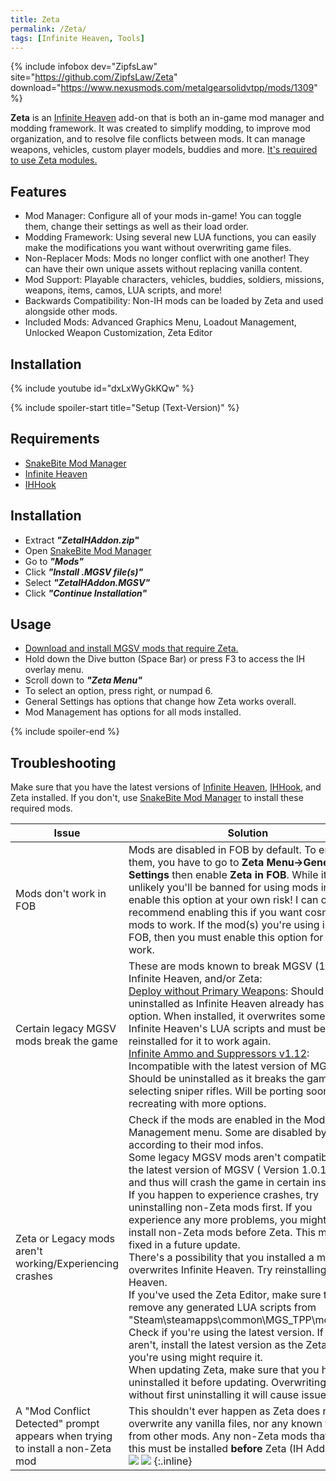 ```yaml
---
title: Zeta
permalink: /Zeta/
tags: [Infinite Heaven, Tools]
---
```


{% include infobox dev="ZipfsLaw" site="https://github.com/ZipfsLaw/Zeta" download="https://www.nexusmods.com/metalgearsolidvtpp/mods/1309" %}

**Zeta** is an [Infinite Heaven](/Infinite_Heaven "wikilink") add-on that is both an in-game mod manager and modding framework. It was created to simplify modding, to improve mod organization, and to resolve file conflicts between mods. 
It can manage weapons, vehicles, custom player models, buddies and more. [It's required to use Zeta modules.](https://www.nexusmods.com/metalgearsolidvtpp/search/?search_description=Zeta)

## Features

  - Mod Manager: Configure all of your mods in-game! You can toggle them, change their settings as well as their load order.
  - Modding Framework: Using several new LUA functions, you can easily make the modifications you want without overwriting game files.
  - Non-Replacer Mods: Mods no longer conflict with one another! They can have their own unique assets without replacing vanilla content.
  - Mod Support: Playable characters, vehicles, buddies, soldiers, missions, weapons, items, camos, LUA scripts, and more!
  - Backwards Compatibility: Non-IH mods can be loaded by Zeta and used alongside other mods.
  - Included Mods: Advanced Graphics Menu, Loadout Management, Unlocked Weapon Customization, Zeta Editor

## Installation

{% include youtube id="dxLxWyGkKQw" %}

{% include spoiler-start title="Setup (Text-Version)" %}

## Requirements

  - [SnakeBite Mod Manager](/SnakeBite_Mod_Manager "wikilink")
  - [Infinite Heaven](/Infinite_Heaven "wikilink")
  - [IHHook](/IHHook "wikilink")

## Installation

  - Extract ***"ZetaIHAddon.zip"***
  - Open [SnakeBite Mod Manager](https://www.nexusmods.com/metalgearsolidvtpp/mods/106)
  - Go to ***"Mods"***
  - Click ***"Install .MGSV file(s)"***
  - Select ***"ZetaIHAddon.MGSV"***
  - Click ***"Continue Installation"***

## Usage

  - [Download and install MGSV mods that require Zeta.](https://www.nexusmods.com/metalgearsolidvtpp/search/?search_description=Zeta)
  - Hold down the Dive button (Space Bar) or press F3 to access the IH overlay menu.
  - Scroll down to ***"Zeta Menu"***
  - To select an option, press right, or numpad 6.
  - General Settings has options that change how Zeta works overall.
  - Mod Management has options for all mods installed.
    
{% include spoiler-end %}

## Troubleshooting

Make sure that you have the latest versions of [Infinite Heaven](/Infinite_Heaven "wikilink"), [IHHook](/IHHook "wikilink"), and Zeta installed. If you don't, use [SnakeBite Mod Manager](/SnakeBite_Mod_Manager "wikilink") to install these required mods.

| Issue                                                 | Solution                                                                                                                                                                                                                                                            |
| ----------------------------------------------------- | ------------------------------------------------------------------------------------------------------------------------------------------------------------------------------------------------------------------------------------------------------------------- |
| Mods don't work in FOB | Mods are disabled in FOB by default. To enable them, you have to go to **Zeta Menu->General Settings** then enable **Zeta in FOB**. While it's highly unlikely you'll be banned for using mods in FOB, enable this option at your own risk! I can only recommend enabling this if you want cosmetic mods to work. If the mod(s) you're using is for FOB, then you must enable this option for them to work. | 
| Certain legacy MGSV mods break the game | These are mods known to break MGSV (1.0.15.3), Infinite Heaven, and/or Zeta:<br/>[Deploy without Primary Weapons](https://www.nexusmods.com/metalgearsolidvtpp/mods/510):﻿ Should be uninstalled as Infinite Heaven already has a similar option. When installed, it overwrites some of Infinite Heaven's LUA scripts and must be reinstalled for it to work again.<br/>[Infinite Ammo and Suppressors v1.12](https://www.nexusmods.com/metalgearsolidvtpp/mods/291):  Incompatible with the latest version of MGSV. Should be uninstalled as it breaks the game when selecting sniper rifles. Will be porting soon or recreating with more options. | 
| Zeta or Legacy mods aren't working/Experiencing crashes | Check if the mods are enabled in the Mod Management menu. Some are disabled by default according to their mod infos. <br/> Some legacy MGSV mods aren't compatible with the latest version of MGSV ( Version 1.0.15.3 ), and thus will crash the game in certain instances. If you happen to experience crashes, try uninstalling non-Zeta mods first. If you experience any more problems, you might have to install non-Zeta mods before Zeta. This might get fixed in a future update.  <br/> There's a possibility that you installed a mod that overwrites Infinite Heaven. Try reinstalling Infinite Heaven.﻿ <br/> If you've used the Zeta Editor, make sure to remove any generated LUA scripts from "Steam\steamapps\common\MGS_TPP\mod\zeta". <br/> Check if you're using the latest version. If you aren't, install the latest version as the Zeta script you're using might require it. <br/> When updating Zeta, make sure that you have uninstalled it before updating. Overwriting it without first uninstalling it will cause issues. |
| A "Mod Conflict Detected" prompt appears when trying to install a non-Zeta mod | This shouldn't ever happen as Zeta does not overwrite any vanilla files, nor any known files from other mods. Any non-Zeta mods that prompt this must be installed **before** Zeta (IH Add-on).<br/> ![](https://zipfslaw.github.io/ZetaDocs/img/conflict.png) ![](https://zipfslaw.github.io/ZetaDocs/img/conflictfix.png) {:.inline} |
